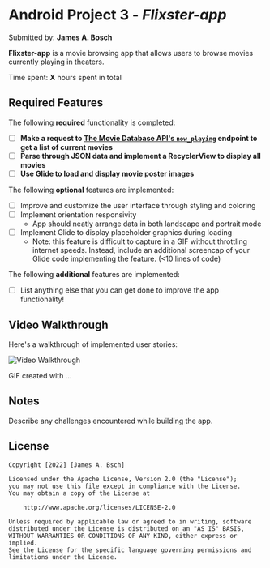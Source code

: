 # Android Project 3 - *Flixster-app*

Submitted by: **James A. Bosch**

**Flixster-app** is a movie browsing app that allows users to browse movies currently playing in theaters.

Time spent: **X** hours spent in total

## Required Features

The following **required** functionality is completed:

- [ ] **Make a request to [The Movie Database API's `now_playing`](https://developers.themoviedb.org/3/movies/get-now-playing) endpoint to get a list of current movies**
- [ ] **Parse through JSON data and implement a RecyclerView to display all movies**
- [ ] **Use Glide to load and display movie poster images**

The following **optional** features are implemented:

- [ ] Improve and customize the user interface through styling and coloring
- [ ] Implement orientation responsivity
  - App should neatly arrange data in both landscape and portrait mode
- [ ] Implement Glide to display placeholder graphics during loading
  - Note: this feature is difficult to capture in a GIF without throttling internet speeds.  Instead, include an additional screencap of your Glide code implementing the feature.  (<10 lines of code)

The following **additional** features are implemented:

- [ ] List anything else that you can get done to improve the app functionality!

## Video Walkthrough

Here's a walkthrough of implemented user stories:

<img src='http://i.imgur.com/link/to/your/gif/file.gif' title='Video Walkthrough' width='' alt='Video Walkthrough' />

<!-- Replace this with whatever GIF tool you used! -->
GIF created with ...  
<!-- Recommended tools:
[Kap](https://getkap.co/) for macOS
[ScreenToGif](https://www.screentogif.com/) for Windows
[peek](https://github.com/phw/peek) for Linux. -->

## Notes

Describe any challenges encountered while building the app.

## License

    Copyright [2022] [James A. Bsch]

    Licensed under the Apache License, Version 2.0 (the "License");
    you may not use this file except in compliance with the License.
    You may obtain a copy of the License at

        http://www.apache.org/licenses/LICENSE-2.0

    Unless required by applicable law or agreed to in writing, software
    distributed under the License is distributed on an "AS IS" BASIS,
    WITHOUT WARRANTIES OR CONDITIONS OF ANY KIND, either express or implied.
    See the License for the specific language governing permissions and
    limitations under the License.
